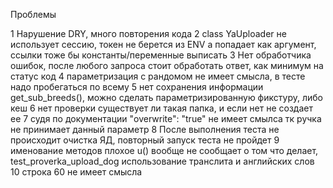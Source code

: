 Проблемы 

1 Нарушение DRY, много повторения кода 
2 class YaUploader не использует сессию, токен не берется из ENV а попадает как аргумент, ссылки тоже бы константы/переменные выписать
3 Нет обработчика ошибок, после любого запроса стоит обработать ответ, как минимум на статус код
4 параметризация с рандомом не имеет смысла, в тесте надо пробегаться по всему 
5 нет сохранения информации get_sub_breeds(), можно сделать параметризированную фикстуру, либо кеш
6 нет проверки существует ли такая папка, и если нет не создает ее
7 судя по документации "overwrite": "true" не имеет смылса тк ручка не принимает данный параметр
8 После выполнения теста не происходит очистка ЯД, повторный запуск теста не пройдет
9 именование методов плохое u() вообще не сообщает о том что делает, test_proverka_upload_dog использование транслита и английских слов
10 строка 60 не имеет смысла 
